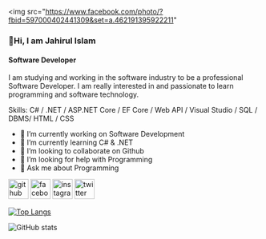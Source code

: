 <img src="https://www.facebook.com/photo/?fbid=597000402441309&set=a.462191395922211"
### 👋Hi, I am Jahirul Islam
#### Software Developer
I am studying and working in the software industry to be a professional Software Developer. I am really interested in and passionate to learn programming and software technology.

Skills: C# / .NET / ASP.NET Core / EF Core / Web API / Visual Studio / SQL / DBMS/ HTML / CSS

- 🔭 I’m currently working on Software Development 
- 🌱 I’m currently learning C# & .NET 
- 👯 I’m looking to collaborate on Github 
- 🤔 I’m looking for help with Programming 
- 💬 Ask me about Programming 


[<img src='https://cdn.jsdelivr.net/npm/simple-icons@3.0.1/icons/github.svg' alt='github' height='40'>](https://github.com/onlinejahir)  [<img src='https://cdn.jsdelivr.net/npm/simple-icons@3.0.1/icons/facebook.svg' alt='facebook' height='40'>](https://www.facebook.com/jahironline)  [<img src='https://cdn.jsdelivr.net/npm/simple-icons@3.0.1/icons/instagram.svg' alt='instagram' height='40'>](https://www.instagram.com/hellojahir/)  [<img src='https://cdn.jsdelivr.net/npm/simple-icons@3.0.1/icons/twitter.svg' alt='twitter' height='40'>](https://twitter.com/onlinejahir)  

[![Top Langs](https://github-readme-stats.vercel.app/api/top-langs/?username=onlinejahir)](https://github.com/anuraghazra/github-readme-stats)

![GitHub stats](https://github-readme-stats.vercel.app/api?username=onlinejahir&show_icons=true)  

